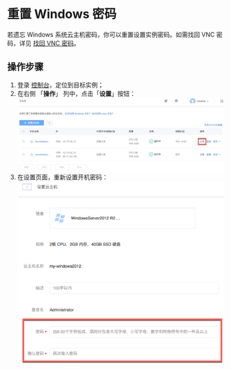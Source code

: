 # 重置 Windows 密码

若遗忘 Windows 系统云主机密码，你可以重置设置实例密码。如需找回 VNC 密码，详见 [找回 VNC 密码](../md.html#!容器服务/云主机/使用指南/密钥和密码/找回VNC密码.md)。

## 操作步骤

1. 登录 [控制台](https://c.163.com/dashboard#/m/win/)，定位到目标实例；
2. 在右侧 「**操作**」 列中，点击「**设置**」按钮：
![](../../image/使用指南-设置云主机.png)
3. 在设置页面，重新设置开机密码：
![](../../image/使用指南-设置云主机-重置密码.png)